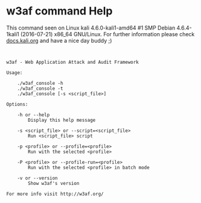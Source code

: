 # w3af command Help
 
 This command seen on Linux kali 4.6.0-kali1-amd64 #1 SMP Debian 4.6.4-1kali1 (2016-07-21) x86_64 GNU/Linux. For further information please check [docs.kali.org](docs.kali.org) and have a nice day buddy ;) 

~~~


w3af - Web Application Attack and Audit Framework

Usage:

    ./w3af_console -h
    ./w3af_console -t
    ./w3af_console [-s <script_file>]

Options:

    -h or --help
        Display this help message

    -s <script_file> or --script=<script_file>
        Run <script_file> script

    -p <profile> or --profile=<profile>
        Run with the selected <profile>
    
    -P <profile> or --profile-run=<profile>
        Run with the selected <profile> in batch mode
    
    -v or --version
        Show w3af's version

For more info visit http://w3af.org/


~~~
